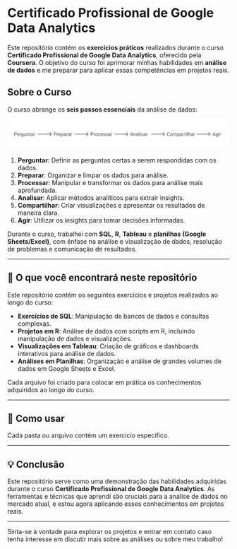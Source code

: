 # Certificado Profissional de Google Data Analytics

Este repositório contém os **exercícios práticos** realizados durante o curso **Certificado Profissional de Google Data Analytics**, oferecido pela **Coursera**. O objetivo do curso foi aprimorar minhas habilidades em **análise de dados** e me preparar para aplicar essas competências em projetos reais.

## Sobre o Curso

O curso abrange os **seis passos essenciais** da análise de dados:

![Fluxo do Processo](imagens/fluxo.svg)

1. **Perguntar**: Definir as perguntas certas a serem respondidas com os dados.
2. **Preparar**: Organizar e limpar os dados para análise.
3. **Processar**: Manipular e transformar os dados para análise mais aprofundada.
4. **Analisar**: Aplicar métodos analíticos para extrair insights.
5. **Compartilhar**: Criar visualizações e apresentar os resultados de maneira clara.
6. **Agir**: Utilizar os insights para tomar decisões informadas.

Durante o curso, trabalhei com **SQL**, **R**, **Tableau** e **planilhas (Google Sheets/Excel)**, com ênfase na análise e visualização de dados, resolução de problemas e comunicação de resultados.

---

## 📂 O que você encontrará neste repositório

Este repositório contém os seguintes exercícios e projetos realizados ao longo do curso:

- **Exercícios de SQL**: Manipulação de bancos de dados e consultas complexas.
- **Projetos em R**: Análise de dados com scripts em R, incluindo manipulação de dados e visualizações.
- **Visualizações em Tableau**: Criação de gráficos e dashboards interativos para análise de dados.
- **Análises em Planilhas**: Organização e análise de grandes volumes de dados em Google Sheets e Excel.

Cada arquivo foi criado para colocar em prática os conhecimentos adquiridos ao longo do curso.

---

## 📝 Como usar

Cada pasta ou arquivo contém um exercício específico.

---

## 💡 Conclusão

Este repositório serve como uma demonstração das habilidades adquiridas durante o curso **Certificado Profissional de Google Data Analytics**. As ferramentas e técnicas que aprendi são cruciais para a análise de dados no mercado atual, e estou agora aplicando esses conhecimentos em projetos reais.

---

Sinta-se à vontade para explorar os projetos e entrar em contato caso tenha interesse em discutir mais sobre as análises ou sobre meu trabalho!
